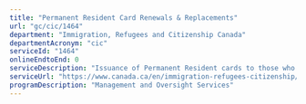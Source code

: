 ```yaml
---
title: "Permanent Resident Card Renewals & Replacements"
url: "gc/cic/1464"
department: "Immigration, Refugees and Citizenship Canada"
departmentAcronym: "cic"
serviceId: "1464"
onlineEndtoEnd: 0
serviceDescription: "Issuance of Permanent Resident cards to those who have applied to renew their expired card or who require a replacement card."
serviceUrl: "https://www.canada.ca/en/immigration-refugees-citizenship/services/new-immigrants/pr-card/apply-renew-replace.html"
programDescription: "Management and Oversight Services"
---
```

